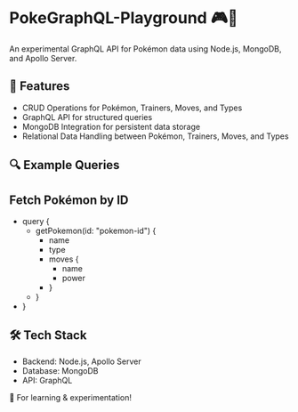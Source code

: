 # PokeGraphQL-Playground 🎮🚀

An experimental GraphQL API for Pokémon data using Node.js, MongoDB, and Apollo Server.

## 🚀 Features
- CRUD Operations for Pokémon, Trainers, Moves, and Types
- GraphQL API for structured queries
- MongoDB Integration for persistent data storage
- Relational Data Handling between Pokémon, Trainers, Moves, and Types

## 🔍 Example Queries

## Fetch Pokémon by ID
- query {
  - getPokemon(id: "pokemon-id") {
    - name
    - type
    - moves {
      - name
      - power
    - }
  - }
- }

## 🛠 Tech Stack
- Backend: Node.js, Apollo Server
- Database: MongoDB
- API: GraphQL

📌 For learning & experimentation!
